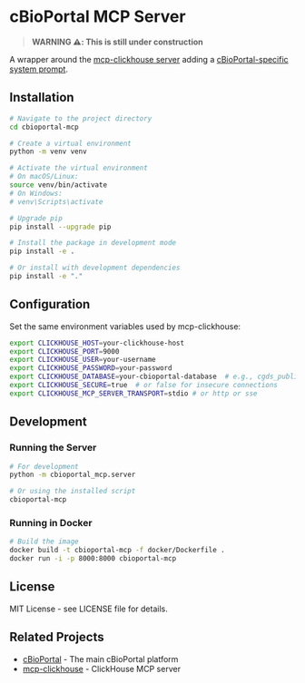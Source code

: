 # cBioPortal MCP Server

> **WARNING ⚠️: This is still under construction**

A wrapper around the [mcp-clickhouse server](https://github.com/ClickHouse/mcp-clickhouse) adding a [cBioPortal-specific system prompt](https://github.com/cBioPortal/cbioportal-mcp/blob/main/src/cbioportal_mcp/prompts/cbioportal_prompt.py).

## Installation

```bash
# Navigate to the project directory
cd cbioportal-mcp

# Create a virtual environment
python -m venv venv

# Activate the virtual environment
# On macOS/Linux:
source venv/bin/activate
# On Windows:
# venv\Scripts\activate

# Upgrade pip
pip install --upgrade pip

# Install the package in development mode
pip install -e .

# Or install with development dependencies
pip install -e "."
```

## Configuration

Set the same environment variables used by mcp-clickhouse:

```bash
export CLICKHOUSE_HOST=your-clickhouse-host
export CLICKHOUSE_PORT=9000
export CLICKHOUSE_USER=your-username
export CLICKHOUSE_PASSWORD=your-password
export CLICKHOUSE_DATABASE=your-cbioportal-database  # e.g., cgds_public_2025_06_24
export CLICKHOUSE_SECURE=true  # or false for insecure connections
export CLICKHOUSE_MCP_SERVER_TRANSPORT=stdio # or http or sse
```

## Development

### Running the Server
```bash
# For development
python -m cbioportal_mcp.server

# Or using the installed script
cbioportal-mcp
```

### Running in Docker
```bash
# Build the image
docker build -t cbioportal-mcp -f docker/Dockerfile .
docker run -i -p 8000:8000 cbioportal-mcp
```

## License

MIT License - see LICENSE file for details.

## Related Projects

- [cBioPortal](https://github.com/cBioPortal/cbioportal) - The main cBioPortal platform
- [mcp-clickhouse](https://github.com/ClickHouse/mcp-clickhouse) - ClickHouse MCP server
